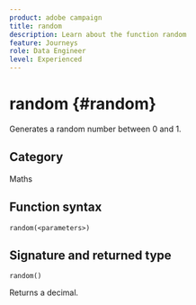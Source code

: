 ```yaml
---
product: adobe campaign
title: random
description: Learn about the function random
feature: Journeys
role: Data Engineer
level: Experienced
---
```

# random {#random}

Generates a random number between 0 and 1.

## Category

Maths

## Function syntax

`random(<parameters>)`

## Signature and returned type

`random()`

Returns a decimal.

